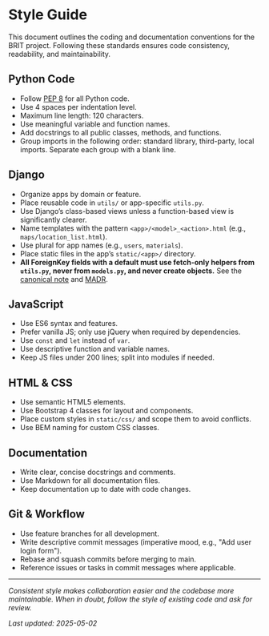 # Style Guide

This document outlines the coding and documentation conventions for the BRIT project. Following these standards ensures code consistency, readability, and maintainability.

## Python Code
- Follow [PEP 8](https://www.python.org/dev/peps/pep-0008/) for all Python code.
- Use 4 spaces per indentation level.
- Maximum line length: 120 characters.
- Use meaningful variable and function names.
- Add docstrings to all public classes, methods, and functions.
- Group imports in the following order: standard library, third-party, local imports. Separate each group with a blank line.

## Django
- Organize apps by domain or feature.
- Place reusable code in `utils/` or app-specific `utils.py`.
- Use Django’s class-based views unless a function-based view is significantly clearer.
- Name templates with the pattern `<app>/<model>_<action>.html` (e.g., `maps/location_list.html`).
- Use plural for app names (e.g., `users`, `materials`).
- Place static files in the app’s `static/<app>/` directory.
- **All ForeignKey fields with a default must use fetch-only helpers from `utils.py`, never from `models.py`, and never create objects.** See the [canonical note](../../notes/default_objects_and_initial_data_review.md) and [MADR](../../notes/02_design_decisions/2025-05-16_default_objects_and_initial_data.madr.md).

## JavaScript
- Use ES6 syntax and features.
- Prefer vanilla JS; only use jQuery when required by dependencies.
- Use `const` and `let` instead of `var`.
- Use descriptive function and variable names.
- Keep JS files under 200 lines; split into modules if needed.

## HTML & CSS
- Use semantic HTML5 elements.
- Use Bootstrap 4 classes for layout and components.
- Place custom styles in `static/css/` and scope them to avoid conflicts.
- Use BEM naming for custom CSS classes.

## Documentation
- Write clear, concise docstrings and comments.
- Use Markdown for all documentation files.
- Keep documentation up to date with code changes.

## Git & Workflow
- Use feature branches for all development.
- Write descriptive commit messages (imperative mood, e.g., "Add user login form").
- Rebase and squash commits before merging to main.
- Reference issues or tasks in commit messages where applicable.

---

*Consistent style makes collaboration easier and the codebase more maintainable. When in doubt, follow the style of existing code and ask for review.*

_Last updated: 2025-05-02_
